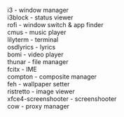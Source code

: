 i3 - window manager  
i3block - status viewer  
rofi - window switch & app finder  
cmus - music player  
lilyterm - terminal  
osdlyrics - lyrics  
bomi - video player  
thunar - file manager  
fcitx - IME  
compton - composite manager  
feh - wallpaper setter  
ristretto - image viewer  
xfce4-screenshooter - screenshooter  
cow - proxy manager  
